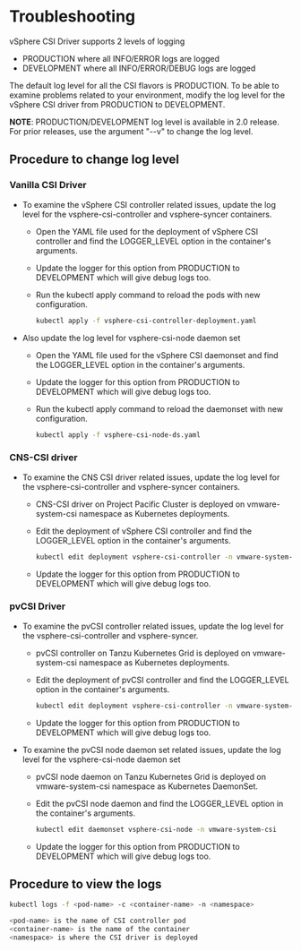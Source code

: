 # Troubleshooting

vSphere CSI Driver supports 2 levels of logging

- PRODUCTION where all INFO/ERROR logs are logged
- DEVELOPMENT where all INFO/ERROR/DEBUG logs are logged

The default log level for all the CSI flavors is PRODUCTION. To be able to examine problems related to your environment, modify the log level for the vSphere CSI driver from PRODUCTION to DEVELOPMENT.

**NOTE**: PRODUCTION/DEVELOPMENT log level is available in 2.0 release. For prior releases, use the argument "--v" to change the log level.

## Procedure to change log level

### Vanilla CSI Driver

- To examine the vSphere CSI controller related issues, update the log level for the vsphere-csi-controller and vsphere-syncer containers.
  - Open the YAML file used for the deployment of vSphere CSI controller and find the LOGGER_LEVEL option in the container's arguments.
  - Update the logger for this option from PRODUCTION to DEVELOPMENT which will give debug logs too.
  - Run the kubectl apply command to reload the pods with new configuration.

    ``` sh
    kubectl apply -f vsphere-csi-controller-deployment.yaml
    ```

- Also update the log level for vsphere-csi-node daemon set
  - Open the YAML file used for the vSphere CSI daemonset and find the LOGGER_LEVEL option in the container's arguments.
  - Update the logger for this option from PRODUCTION to DEVELOPMENT which will give debug logs too.
  - Run the kubectl apply command to reload the daemonset with new configuration.

    ``` sh
    kubectl apply -f vsphere-csi-node-ds.yaml
    ```

### CNS-CSI driver

- To examine the CNS CSI driver related issues, update the log level for the vsphere-csi-controller and vsphere-syncer containers.
  - CNS-CSI driver on Project Pacific Cluster is deployed on vmware-system-csi namespace as Kubernetes deployments.
  - Edit the deployment of vSphere CSI controller and find the LOGGER_LEVEL option in the container's arguments.

    ``` sh
    kubectl edit deployment vsphere-csi-controller -n vmware-system-csi
    ```

  - Update the logger for this option from PRODUCTION to DEVELOPMENT which will give debug logs too.

### pvCSI Driver

- To examine the pvCSI controller related issues, update the log level for the vsphere-csi-controller and vsphere-syncer.
  - pvCSI controller on Tanzu Kubernetes Grid is deployed on vmware-system-csi namespace as Kubernetes deployments.
  - Edit the deployment of pvCSI controller and find the LOGGER_LEVEL option in the container's arguments.

    ``` sh
    kubectl edit deployment vsphere-csi-controller -n vmware-system-csi
    ```

  - Update the logger for this option from PRODUCTION to DEVELOPMENT which will give debug logs too.

- To examine the pvCSI node daemon set related issues, update the log level for the vsphere-csi-node daemon set
  - pvCSI node daemon on Tanzu Kubernetes Grid is deployed on vmware-system-csi namespace as Kubernetes DaemonSet.
  - Edit the pvCSI node daemon and find the LOGGER_LEVEL option in the container's arguments.

    ``` sh
    kubectl edit daemonset vsphere-csi-node -n vmware-system-csi
    ```

  - Update the logger for this option from PRODUCTION to DEVELOPMENT which will give debug logs too.

## Procedure to view the logs

``` sh
kubectl logs -f <pod-name> -c <container-name> -n <namespace>

<pod-name> is the name of CSI controller pod
<container-name> is the name of the container
<namespace> is where the CSI driver is deployed
```
